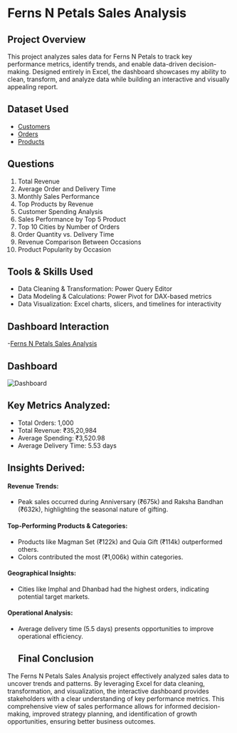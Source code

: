 # Ferns N Petals Sales Analysis 
## Project Overview 
This project analyzes sales data for Ferns N Petals to track key performance metrics, identify trends, and enable data-driven decision-making. Designed entirely in Excel, the dashboard showcases my ability to clean, transform, and analyze data while building an interactive and visually appealing report.

## Dataset Used
- <a href="https://github.com/akhilanm123/Ferns-N-Petals-Sales-Analysis/blob/main/customers.csv">Customers</a>
- <a href="https://github.com/akhilanm123/Ferns-N-Petals-Sales-Analysis/blob/main/orders.csv">Orders</a>
- <a href="https://github.com/akhilanm123/Ferns-N-Petals-Sales-Analysis/blob/main/products.csv">Products</a>

## Questions
 1. Total Revenue
 2. Average Order and Delivery Time
 3. Monthly Sales Performance
 4. Top Products by Revenue
 5. Customer Spending Analysis
 6. Sales Performance by Top 5 Product
 7. Top 10 Cities by Number of Orders
 8. Order Quantity vs. Delivery Time
 9. Revenue Comparison Between Occasions
 10. Product Popularity by Occasion

## Tools & Skills Used

- Data Cleaning & Transformation: Power Query Editor
- Data Modeling & Calculations: Power Pivot for DAX-based metrics
- Data Visualization: Excel charts, slicers, and timelines for interactivity

## Dashboard Interaction
-<a href="https://github.com/akhilanm123/Ferns-N-Petals-Sales-Analysis/blob/main/Ferns%20and%20Petals%20Sales%20Analysis.xlsx">Ferns N Petals Sales Analysis</a>
## Dashboard
![Dashboard](https://github.com/user-attachments/assets/698072da-15d3-44ca-ac3a-1253e2a0867a)

##  Key Metrics Analyzed:

- Total Orders: 1,000
- Total Revenue: ₹35,20,984
- Average Spending: ₹3,520.98 
- Average Delivery Time: 5.53 days

## Insights Derived:

#### Revenue Trends:
- Peak sales occurred during Anniversary (₹675k) and Raksha Bandhan (₹632k), highlighting the seasonal nature of gifting.
#### Top-Performing Products & Categories:
- Products like Magman Set (₹122k) and Quia Gift (₹114k) outperformed others.
- Colors contributed the most (₹1,006k) within categories.
#### Geographical Insights:
- Cities like Imphal and Dhanbad had the highest orders, indicating potential target markets.
#### Operational Analysis:
- Average delivery time (5.5 days) presents opportunities to improve operational efficiency.
  ## Final Conclusion
The Ferns N Petals Sales Analysis project effectively analyzed sales data to uncover trends and patterns. By leveraging Excel for data cleaning, transformation, and visualization, the interactive dashboard provides stakeholders with a clear understanding of key performance metrics. This comprehensive view of sales performance allows for informed decision-making, improved strategy planning, and identification of growth opportunities, ensuring better business outcomes.



          
